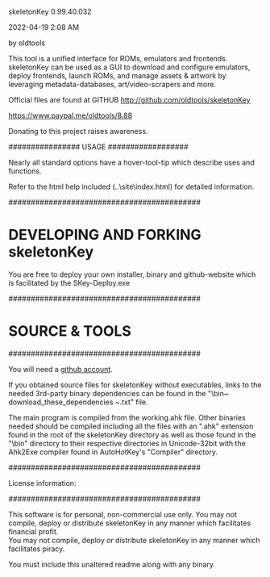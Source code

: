skeletonKey 0.99.40.032

 2022-04-19 2:08 AM
 
by oldtools

This tool is a unified interface for ROMs, emulators and frontends.
skeletonKey can be used as a GUI to download and configure emulators, deploy frontends, 
launch ROMs, and manage assets & artwork by leveraging metadata-databases,
 art/video-scrapers and more.  

Official files are found at GITHUB
http://github.com/oldtools/skeletonKey


https://www.paypal.me/oldtools/8.88

              
Donating to this project raises awareness.

################  USAGE  ##################

Nearly all standard options have a hover-tool-tip which describe uses and functions.

Refer to the html help included (..\site\index.html) for detailed information.

###########################################

# DEVELOPING AND FORKING skeletonKey

You are free to deploy your own installer, binary and github-website which is facilitated by the SKey-Deploy.exe

###########################################
# SOURCE & TOOLS
###########################################

You will need a [github account](https://github.com/join).

If you obtained source files for skeletonKey without executables, links to the needed 3rd-party binary dependencies can be found in the "\bin\~ download_these_dependencies ~.txt" file. 

The main program is compiled from the working.ahk file.  Other binaries needed should be compiled including all the files with an ".ahk" extension found in the root of the skeletonKey directory as well as those found in the "\bin" directory to their respective directories in Unicode-32bit with the Ahk2Exe compiler found in AutoHotKey's "Compiler" directory.

###########################################

License information:

###########################################

This software is for personal, non-commercial use only.
You may not compile, deploy or distribute skeletonKey in any manner which facilitates financial profit.  
You may not compile, deploy or distribute skeletonKey in any manner which facilitates piracy.

You must include this unaltered readme along with any binary.